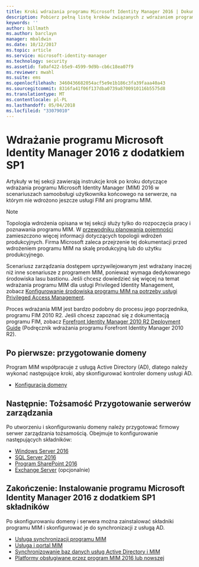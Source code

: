 ```yaml
---
title: Kroki wdrażania programu Microsoft Identity Manager 2016 | Dokumentacja firmy Microsoft
description: Pobierz pełną listę kroków związanych z wdrażaniem programu Microsoft Identity Manager 2016 od przygotowania środowiska do konfigurowania portali.
keywords: ''
author: billmath
ms.author: barclayn
manager: mbaldwin
ms.date: 10/12/2017
ms.topic: article
ms.service: microsoft-identity-manager
ms.technology: security
ms.assetid: fa0af422-b5e9-4599-9d9b-cb6c18ea07f9
ms.reviewer: mwahl
ms.suite: ems
ms.openlocfilehash: 3460436682054acf5e9e1b186c3fa39faaa40a43
ms.sourcegitcommit: 8316fa41f06f137dba0739a8700910116b5575d8
ms.translationtype: MT
ms.contentlocale: pl-PL
ms.lasthandoff: 05/04/2018
ms.locfileid: "33079010"
---
```

# <a name="deploy-microsoft-identity-manager-2016-sp1"></a>Wdrażanie programu Microsoft Identity Manager 2016 z dodatkiem SP1
Artykuły w tej sekcji zawierają instrukcje krok po kroku dotyczące wdrażania programu Microsoft Identity Manager (MIM) 2016 w scenariuszach samoobsługi użytkownika końcowego na serwerze, na którym nie wdrożono jeszcze usługi FIM ani programu MIM.

> [!NOTE]
> Topologia wdrożenia opisana w tej sekcji służy tylko do rozpoczęcia pracy i poznawania programu MIM.  W [przewodniku planowania pojemności](capacity-planning-guide.md) zamieszczono więcej informacji dotyczących topologii wdrożeń produkcyjnych.  Firma Microsoft zaleca przejrzenie tej dokumentacji przed wdrożeniem programu MIM na skalę produkcyjną lub do użytku produkcyjnego.

Scenariusz zarządzania dostępem uprzywilejowanym jest wdrażany inaczej niż inne scenariusze z programem MIM, ponieważ wymaga dedykowanego środowiska lasu bastionu.  Jeśli chcesz dowiedzieć się więcej na temat wdrażania programu MIM dla usługi Privileged Identity Management, zobacz [Konfigurowanie środowiska programu MIM na potrzeby usługi Privileged Access Management](./pam/configuring-mim-environment-for-pam.md).

Proces wdrażania MIM jest bardzo podobny do procesu jego poprzednika, programu FIM 2010 R2. Jeśli chcesz zapoznać się z dokumentacją programu FIM, zobacz [Forefront Identity Manager 2010 R2 Deployment Guide](https://technet.microsoft.com/library/jj134310) (Podręcznik wdrażania programu Forefront Identity Manager 2010 R2).

## <a name="first-prepare-a-domain"></a>Po pierwsze: przygotowanie domeny
Program MIM współpracuje z usługą Active Directory (AD), dlatego należy wykonać następujące kroki, aby skonfigurować kontroler domeny usługi AD.
- [Konfiguracja domeny](preparing-domain.md)

## <a name="next-prepare-an-identity-management-servers"></a>Następnie: Tożsamość Przygotowanie serwerów zarządzania
Po utworzeniu i skonfigurowaniu domeny należy przygotować firmowy serwer zarządzania tożsamością. Obejmuje to konfigurowanie następujących składników:
- [Windows Server 2016](prepare-server-ws2016.md)
- [SQL Server 2016](prepare-server-sql2016.md)
- [Program SharePoint 2016](prepare-server-sharepoint.md)
- [Exchange Server](prepare-server-exchange.md) (opcjonalnie)

## <a name="finally-install-microsoft-identity-manager-2016-sp1-components"></a>Zakończenie: Instalowanie programu Microsoft Identity Manager 2016 z dodatkiem SP1 składników
Po skonfigurowaniu domeny i serwera można zainstalować składniki programu MIM i skonfigurować je do synchronizacji z usługą AD.
- [Usługa synchronizacji programu MIM](install-mim-sync.md)
- [Usługa i portal MIM](install-mim-service-portal.md)
- [Synchronizowanie baz danych usług Active Directory i MIM](install-mim-sync-ad-service.md)
- [Platformy obsługiwane przez program MIM 2016 lub nowszej](microsoft-identity-manager-2016-supported-platforms.md)
